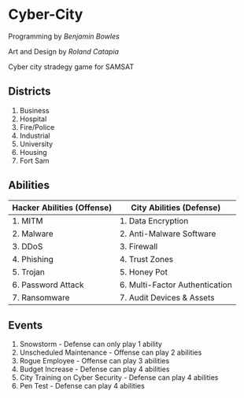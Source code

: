 # Cyber-City

Programming by *Benjamin Bowles*

Art and Design by *Roland Catapia*

Cyber city stradegy game for SAMSAT

## Districts

1. Business
2. Hospital
3. Fire/Police
4. Industrial
5. University
6. Housing
7. Fort Sam

## Abilities

| Hacker Abilities (Offense) | City Abilities (Defense)       |
| -------------------------- | ------------------------------ |
| 1. MITM                    | 1. Data Encryption             |
| 2. Malware                 | 2. Anti-Malware Software       |
| 3. DDoS                    | 3. Firewall                    |
| 4. Phishing                | 4. Trust Zones                 |
| 5. Trojan                  | 5. Honey Pot                   |
| 6. Password Attack         | 6. Multi-Factor Authentication |
| 7. Ransomware              | 7. Audit Devices & Assets      |


## Events

1. Snowstorm - Defense can only play 1 ability
2. Unscheduled Maintenance - Offense can play 2 abilities
3. Rogue Employee - Offense can play 3 abilities
4. Budget Increase - Defense can play 4 abilities
5. City Training on Cyber Security - Defense can play 4 abilities
6. Pen Test - Defense can play 4 abilities